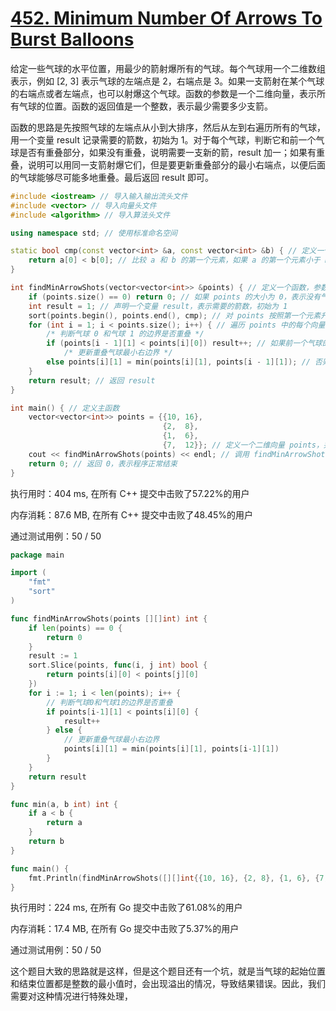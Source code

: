 # [452. Minimum Number Of Arrows To Burst Balloons](https://leetcode.com/problems/minimum-number-of-arrows-to-burst-balloons/)

给定一些气球的水平位置，用最少的箭射爆所有的气球。每个气球用一个二维数组表示，例如 [2, 3] 表示气球的左端点是 2，右端点是 3。如果一支箭射在某个气球的右端点或者左端点，也可以射爆这个气球。函数的参数是一个二维向量，表示所有气球的位置。函数的返回值是一个整数，表示最少需要多少支箭。

函数的思路是先按照气球的左端点从小到大排序，然后从左到右遍历所有的气球，用一个变量 result 记录需要的箭数，初始为 1。对于每个气球，判断它和前一个气球是否有重叠部分，如果没有重叠，说明需要一支新的箭，result 加一；如果有重叠，说明可以用同一支箭射爆它们，但是要更新重叠部分的最小右端点，以便后面的气球能够尽可能多地重叠。最后返回 result 即可。
```c++
#include <iostream> // 导入输入输出流头文件
#include <vector> // 导入向量头文件
#include <algorithm> // 导入算法头文件

using namespace std; // 使用标准命名空间

static bool cmp(const vector<int> &a, const vector<int> &b) { // 定义一个静态函数，参数是两个整数向量的常引用 a 和 b，返回值是一个布尔值
    return a[0] < b[0]; // 比较 a 和 b 的第一个元素，如果 a 的第一个元素小于 b 的第一个元素，返回 true，否则返回 false
}

int findMinArrowShots(vector<vector<int>> &points) { // 定义一个函数，参数是一个二维整数向量的引用 points，返回值是一个整数
    if (points.size() == 0) return 0; // 如果 points 的大小为 0，表示没有气球，直接返回 0
    int result = 1; // 声明一个变量 result，表示需要的箭数，初始为 1
    sort(points.begin(), points.end(), cmp); // 对 points 按照第一个元素升序排序，使用自定义的比较函数 cmp
    for (int i = 1; i < points.size(); i++) { // 遍历 points 中的每个向量，从第二个开始，用变量 i 表示索引
        /* 判断气球 0 和气球 1 的边界是否重叠 */
        if (points[i - 1][1] < points[i][0]) result++; // 如果前一个气球的右端点小于当前气球的左端点，说明没有重叠，需要一支新的箭，将 result 加一
            /* 更新重叠气球最小右边界 */
        else points[i][1] = min(points[i][1], points[i - 1][1]); // 否则说明有重叠，可以用同一支箭射爆它们，但是要更新当前气球的右端点为它和前一个气球右端点的最小值，以便后面的气球能够尽可能多地重叠
    }
    return result; // 返回 result
}

int main() { // 定义主函数
    vector<vector<int>> points = {{10, 16},
                                  {2,  8},
                                  {1,  6},
                                  {7,  12}}; // 定义一个二维向量 points，并初始化为 {{10,16},{2,8},{1,6},{7,12}}
    cout << findMinArrowShots(points) << endl; // 调用 findMinArrowShots 函数，并输出结果，换行
    return 0; // 返回 0，表示程序正常结束
}

```
执行用时：404 ms, 在所有 C++ 提交中击败了57.22%的用户

内存消耗：87.6 MB, 在所有 C++ 提交中击败了48.45%的用户

通过测试用例：50 / 50


```go
package main

import (
	"fmt"
	"sort"
)

func findMinArrowShots(points [][]int) int {
	if len(points) == 0 {
		return 0
	}
	result := 1
	sort.Slice(points, func(i, j int) bool {
		return points[i][0] < points[j][0]
	})
	for i := 1; i < len(points); i++ {
		// 判断气球0和气球1的边界是否重叠
		if points[i-1][1] < points[i][0] {
			result++
		} else {
			// 更新重叠气球最小右边界
			points[i][1] = min(points[i][1], points[i-1][1])
		}
	}
	return result
}

func min(a, b int) int {
	if a < b {
		return a
	}
	return b
}

func main() {
	fmt.Println(findMinArrowShots([][]int{{10, 16}, {2, 8}, {1, 6}, {7, 12}}))
}
```
执行用时：224 ms, 在所有 Go 提交中击败了61.08%的用户

内存消耗：17.4 MB, 在所有 Go 提交中击败了5.37%的用户

通过测试用例：50 / 50

这个题目大致的思路就是这样，但是这个题目还有一个坑，就是当气球的起始位置和结束位置都是整数的最小值时，会出现溢出的情况，导致结果错误。因此，我们需要对这种情况进行特殊处理，
